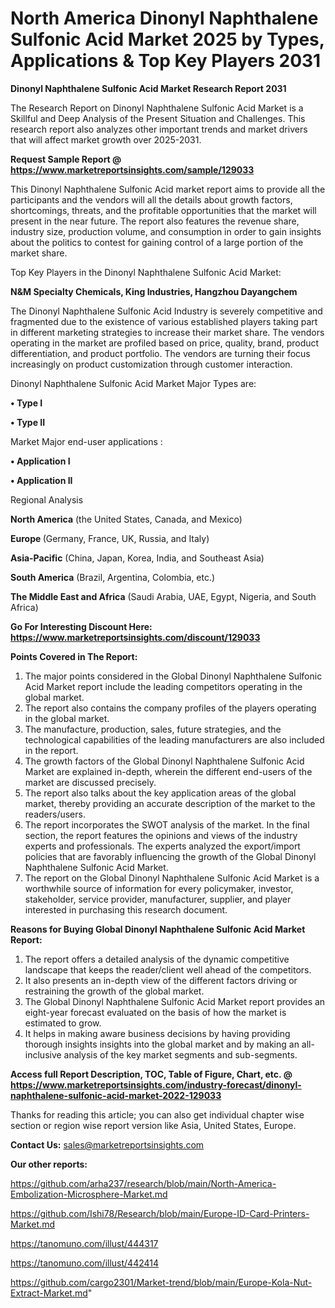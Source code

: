 # North America Dinonyl Naphthalene Sulfonic Acid Market 2025 by Types, Applications & Top Key Players 2031

<strong>Dinonyl Naphthalene Sulfonic Acid Market Research Report 2031</strong>

The Research Report on Dinonyl Naphthalene Sulfonic Acid Market is a Skillful and Deep Analysis of the Present Situation and Challenges. This research report also analyzes other important trends and market drivers that will affect market growth over 2025-2031.

<strong>Request Sample Report @ <a href=https://www.marketreportsinsights.com/sample/129033>https://www.marketreportsinsights.com/sample/129033</a></strong>

This Dinonyl Naphthalene Sulfonic Acid market report aims to provide all the participants and the vendors will all the details about growth factors, shortcomings, threats, and the profitable opportunities that the market will present in the near future. The report also features the revenue share, industry size, production volume, and consumption in order to gain insights about the politics to contest for gaining control of a large portion of the market share.

Top Key Players in the Dinonyl Naphthalene Sulfonic Acid Market:

<strong>N&M Specialty Chemicals, King Industries, Hangzhou Dayangchem</strong>

The Dinonyl Naphthalene Sulfonic Acid Industry is severely competitive and fragmented due to the existence of various established players taking part in different marketing strategies to increase their market share. The vendors operating in the market are profiled based on price, quality, brand, product differentiation, and product portfolio. The vendors are turning their focus increasingly on product customization through customer interaction.

Dinonyl Naphthalene Sulfonic Acid Market Major Types are:

<strong>• Type I

• Type II</strong>

Market Major end-user applications :

<strong>• Application I

• Application II</strong>

Regional Analysis

</u><strong><b>North America</b></strong> (the United States, Canada, and Mexico)

<strong><b>Europe </b></strong>(Germany, France, UK, Russia, and Italy)

<strong><b>Asia-Pacific</b></strong> (China, Japan, Korea, India, and Southeast Asia)

<strong><b>South America</b></strong> (Brazil, Argentina, Colombia, etc.)

<strong><b>The Middle East and Africa</b></strong> (Saudi Arabia, UAE, Egypt, Nigeria, and South Africa)

<strong>Go For Interesting Discount Here: <a href=https://www.marketreportsinsights.com/discount/129033>https://www.marketreportsinsights.com/discount/129033</a></strong>

<strong>Points Covered in The Report:</strong>
<ol>
  <li>The major points considered in the Global Dinonyl Naphthalene Sulfonic Acid Market report include the leading competitors operating in the global market.</li>
  <li>The report also contains the company profiles of the players operating in the global market.</li>
  <li>The manufacture, production, sales, future strategies, and the technological capabilities of the leading manufacturers are also included in the report.</li>
  <li>The growth factors of the Global Dinonyl Naphthalene Sulfonic Acid Market are explained in-depth, wherein the different end-users of the market are discussed precisely.</li>
  <li>The report also talks about the key application areas of the global market, thereby providing an accurate description of the market to the readers/users.</li>
  <li>The report incorporates the SWOT analysis of the market. In the final section, the report features the opinions and views of the industry experts and professionals. The experts analyzed the export/import policies that are favorably influencing the growth of the Global Dinonyl Naphthalene Sulfonic Acid Market.</li>
  <li>The report on the Global Dinonyl Naphthalene Sulfonic Acid Market is a worthwhile source of information for every policymaker, investor, stakeholder, service provider, manufacturer, supplier, and player interested in purchasing this research document.</li>
</ol>
<strong>Reasons for Buying Global Dinonyl Naphthalene Sulfonic Acid Market Report:</strong>

<ol>
  <li>The report offers a detailed analysis of the dynamic competitive landscape that keeps the reader/client well ahead of the competitors.</li>
  <li>It also presents an in-depth view of the different factors driving or restraining the growth of the global market.</li>
  <li>The Global Dinonyl Naphthalene Sulfonic Acid Market report provides an eight-year forecast evaluated on the basis of how the market is estimated to grow.</li>
  <li>It helps in making aware business decisions by having providing thorough insights insights into the global market and by making an all-inclusive analysis of the key market segments and sub-segments.</li>
</ol>
<strong>Access full Report Description, TOC, Table of Figure, Chart, etc. @ <a href=https://www.marketreportsinsights.com/industry-forecast/dinonyl-naphthalene-sulfonic-acid-market-2022-129033>https://www.marketreportsinsights.com/industry-forecast/dinonyl-naphthalene-sulfonic-acid-market-2022-129033</a></strong>


Thanks for reading this article; you can also get individual chapter wise section or region wise report version like Asia, United States, Europe.

<strong>Contact Us:</strong>
sales@marketreportsinsights.com

<strong>Our other reports:</strong>

<a href=https://github.com/arha237/research/blob/main/North-America-Embolization-Microsphere-Market.md>https://github.com/arha237/research/blob/main/North-America-Embolization-Microsphere-Market.md</a>

<a href=https://github.com/Ishi78/Research/blob/main/Europe-ID-Card-Printers-Market.md>https://github.com/Ishi78/Research/blob/main/Europe-ID-Card-Printers-Market.md</a>

<a href=https://tanomuno.com/illust/444317>https://tanomuno.com/illust/444317</a>

<a href=https://tanomuno.com/illust/442414>https://tanomuno.com/illust/442414</a>

<a href=https://github.com/cargo2301/Market-trend/blob/main/Europe-Kola-Nut-Extract-Market.md>https://github.com/cargo2301/Market-trend/blob/main/Europe-Kola-Nut-Extract-Market.md</a>"
